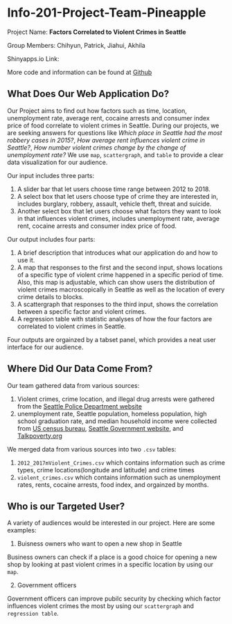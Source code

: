 # Info-201-Project-Team-Pineapple
Project Name: **Factors Correlated to Violent Crimes in Seattle**

Group Members: Chihyun, Patrick, Jiahui, Akhila

Shinyapps.io Link: 

More code and information can be found at [Github](https://github.com/jwang6666/Info201-Project-Team-Pineapple)

## What Does Our Web Application Do?
Our Project aims to find out how factors such as time, location, unemployment rate, average rent, cocaine arrests and consumer index price of food correlate to violent crimes in Seattle. During our projects, we are seeking answers for questions like _Which place in Seattle had the most robbery cases in 2015?_, _How average rent influences violent crime in Seattle?_, _How number violent crimes change by the change of unemployment rate?_ We use `map`, `scattergraph`, and `table` to provide a clear data visualization for our audience. 

Our input includes three parts:
1. A slider bar that let users choose time range between 2012 to 2018.
1. A select box that let users choose type of crime they are interested in, includes burglary, robbery, assault, vehicle theft, threat and suicide.
1. Another select box that let users choose what factors they want to look in that influences violent crimes, includes unemployment rate, average rent, cocaine arrests and consumer index price of food. 

Our output includes four parts:
1. A  brief description that introduces what our application do and how to use it.
1. A map that responses to the first and the second input, shows locations of a specific type of violent crime happened in a specific period of time. Also, this map is adjustable, which can show users the distribution of violent crimes macroscopically in Seattle as well as the location of every crime details to blocks.
1. A scattergraph that responses to the third input, shows the correlation between a specific factor and violent crimes. 
1. A regression table with statistic analyses of how the four factors are correlated to violent crimes in Seattle.

Four outputs are orgainzed by a tabset panel, which provides a neat user interface for our audience. 

## Where Did Our Data Come From?

Our team gathered data from various sources:
1. Violent crimes, crime location, and illegal drug arrests were gathered from the [Seattle Police Department website](https://www.seattle.gov/police/information-and-data)
1. unemployment rate, Seattle population, homeless population, high school graduation rate, and median household income were collected from [US census bureau](https://www.census.gov/data.html), [Seattle Government website](http://www.seattle.gov/services-and-information), and [Talkpoverty.org](https://talkpoverty.org/state-year-report/washington-2017-report/)

We merged data from various sources into two `.csv` tables: 
1. `2012_2017mViolent_Crimes.csv` which contains information such as crime types, crime locations(longitude and latitude) and crime times
1. `violent_crimes.csv` which contains information such as unemployment rates, rents, cocaine arrests, food index, and orgainzed by months.

## Who is our Targeted User?

A variety of audiences would be interested in our project. Here are some examples:
1. Buisness owners who want to open a new shop in Seattle

Business owners can check if a place is a good choice for opening a new shop by looking at past violent crimes in a specific location by using our `map`.

2. Government officers

Government officers can improve pubilc security by checking which factor influences violent crimes the most by using our `scattergraph` and `regression table`. 

